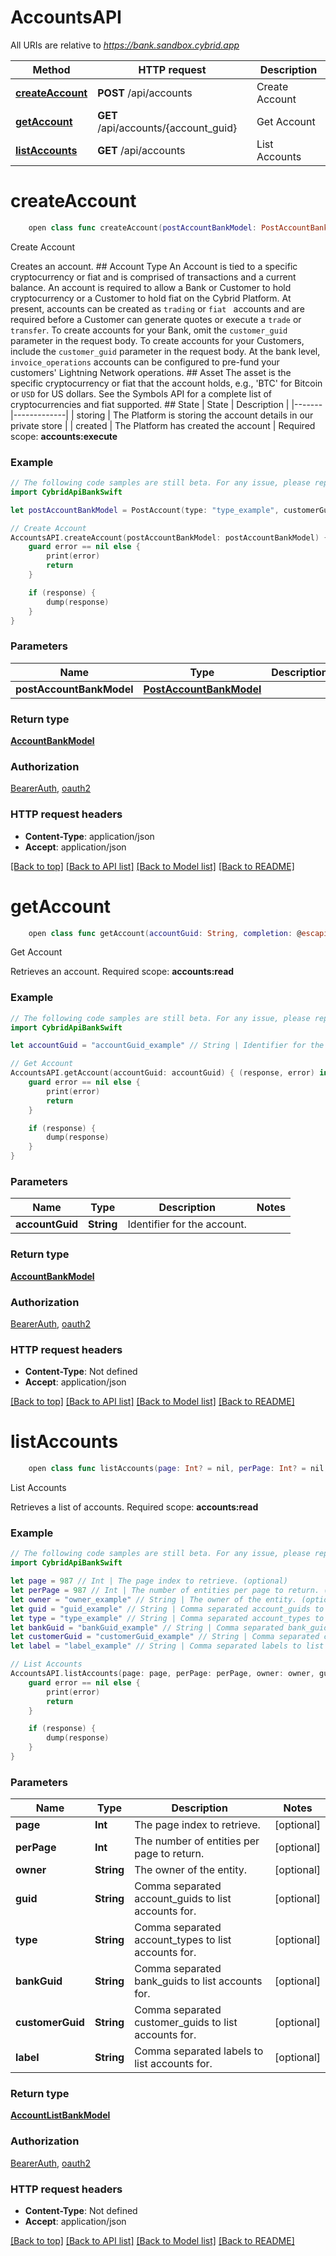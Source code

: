 # AccountsAPI

All URIs are relative to *https://bank.sandbox.cybrid.app*

Method | HTTP request | Description
------------- | ------------- | -------------
[**createAccount**](AccountsAPI.md#createaccount) | **POST** /api/accounts | Create Account
[**getAccount**](AccountsAPI.md#getaccount) | **GET** /api/accounts/{account_guid} | Get Account
[**listAccounts**](AccountsAPI.md#listaccounts) | **GET** /api/accounts | List Accounts


# **createAccount**
```swift
    open class func createAccount(postAccountBankModel: PostAccountBankModel, completion: @escaping (_ data: AccountBankModel?, _ error: Error?) -> Void)
```

Create Account

Creates an account.  ## Account Type  An Account is tied to a specific cryptocurrency or fiat and is comprised of transactions and a current balance.  An account is required to allow a Bank or Customer to hold cryptocurrency or a Customer to hold fiat on the Cybrid Platform.  At present, accounts can be created as `trading` or `fiat ` accounts and are required before a Customer can generate quotes or execute a `trade` or `transfer`.  To create accounts for your Bank, omit the `customer_guid` parameter in the request body. To create accounts for your Customers, include the `customer_guid` parameter in the request body.  At the bank level, `invoice_operations` accounts can be configured to pre-fund your customers' Lightning Network operations.  ## Asset  The asset is the specific cryptocurrency or fiat that the account holds, e.g., 'BTC' for Bitcoin or `USD` for US dollars. See the Symbols API for a complete list of cryptocurrencies and fiat supported.   ## State  | State | Description | |-------|-------------| | storing | The Platform is storing the account details in our private store | | created | The Platform has created the account |    Required scope: **accounts:execute**

### Example
```swift
// The following code samples are still beta. For any issue, please report via http://github.com/OpenAPITools/openapi-generator/issues/new
import CybridApiBankSwift

let postAccountBankModel = PostAccount(type: "type_example", customerGuid: "customerGuid_example", asset: "asset_example", name: "name_example", labels: ["labels_example"]) // PostAccountBankModel | 

// Create Account
AccountsAPI.createAccount(postAccountBankModel: postAccountBankModel) { (response, error) in
    guard error == nil else {
        print(error)
        return
    }

    if (response) {
        dump(response)
    }
}
```

### Parameters

Name | Type | Description  | Notes
------------- | ------------- | ------------- | -------------
 **postAccountBankModel** | [**PostAccountBankModel**](PostAccountBankModel.md) |  | 

### Return type

[**AccountBankModel**](AccountBankModel.md)

### Authorization

[BearerAuth](../README.md#BearerAuth), [oauth2](../README.md#oauth2)

### HTTP request headers

 - **Content-Type**: application/json
 - **Accept**: application/json

[[Back to top]](#) [[Back to API list]](../README.md#documentation-for-api-endpoints) [[Back to Model list]](../README.md#documentation-for-models) [[Back to README]](../README.md)

# **getAccount**
```swift
    open class func getAccount(accountGuid: String, completion: @escaping (_ data: AccountBankModel?, _ error: Error?) -> Void)
```

Get Account

Retrieves an account.  Required scope: **accounts:read**

### Example
```swift
// The following code samples are still beta. For any issue, please report via http://github.com/OpenAPITools/openapi-generator/issues/new
import CybridApiBankSwift

let accountGuid = "accountGuid_example" // String | Identifier for the account.

// Get Account
AccountsAPI.getAccount(accountGuid: accountGuid) { (response, error) in
    guard error == nil else {
        print(error)
        return
    }

    if (response) {
        dump(response)
    }
}
```

### Parameters

Name | Type | Description  | Notes
------------- | ------------- | ------------- | -------------
 **accountGuid** | **String** | Identifier for the account. | 

### Return type

[**AccountBankModel**](AccountBankModel.md)

### Authorization

[BearerAuth](../README.md#BearerAuth), [oauth2](../README.md#oauth2)

### HTTP request headers

 - **Content-Type**: Not defined
 - **Accept**: application/json

[[Back to top]](#) [[Back to API list]](../README.md#documentation-for-api-endpoints) [[Back to Model list]](../README.md#documentation-for-models) [[Back to README]](../README.md)

# **listAccounts**
```swift
    open class func listAccounts(page: Int? = nil, perPage: Int? = nil, owner: String? = nil, guid: String? = nil, type: String? = nil, bankGuid: String? = nil, customerGuid: String? = nil, label: String? = nil, completion: @escaping (_ data: AccountListBankModel?, _ error: Error?) -> Void)
```

List Accounts

Retrieves a list of accounts.  Required scope: **accounts:read**

### Example
```swift
// The following code samples are still beta. For any issue, please report via http://github.com/OpenAPITools/openapi-generator/issues/new
import CybridApiBankSwift

let page = 987 // Int | The page index to retrieve. (optional)
let perPage = 987 // Int | The number of entities per page to return. (optional)
let owner = "owner_example" // String | The owner of the entity. (optional)
let guid = "guid_example" // String | Comma separated account_guids to list accounts for. (optional)
let type = "type_example" // String | Comma separated account_types to list accounts for. (optional)
let bankGuid = "bankGuid_example" // String | Comma separated bank_guids to list accounts for. (optional)
let customerGuid = "customerGuid_example" // String | Comma separated customer_guids to list accounts for. (optional)
let label = "label_example" // String | Comma separated labels to list accounts for. (optional)

// List Accounts
AccountsAPI.listAccounts(page: page, perPage: perPage, owner: owner, guid: guid, type: type, bankGuid: bankGuid, customerGuid: customerGuid, label: label) { (response, error) in
    guard error == nil else {
        print(error)
        return
    }

    if (response) {
        dump(response)
    }
}
```

### Parameters

Name | Type | Description  | Notes
------------- | ------------- | ------------- | -------------
 **page** | **Int** | The page index to retrieve. | [optional] 
 **perPage** | **Int** | The number of entities per page to return. | [optional] 
 **owner** | **String** | The owner of the entity. | [optional] 
 **guid** | **String** | Comma separated account_guids to list accounts for. | [optional] 
 **type** | **String** | Comma separated account_types to list accounts for. | [optional] 
 **bankGuid** | **String** | Comma separated bank_guids to list accounts for. | [optional] 
 **customerGuid** | **String** | Comma separated customer_guids to list accounts for. | [optional] 
 **label** | **String** | Comma separated labels to list accounts for. | [optional] 

### Return type

[**AccountListBankModel**](AccountListBankModel.md)

### Authorization

[BearerAuth](../README.md#BearerAuth), [oauth2](../README.md#oauth2)

### HTTP request headers

 - **Content-Type**: Not defined
 - **Accept**: application/json

[[Back to top]](#) [[Back to API list]](../README.md#documentation-for-api-endpoints) [[Back to Model list]](../README.md#documentation-for-models) [[Back to README]](../README.md)

